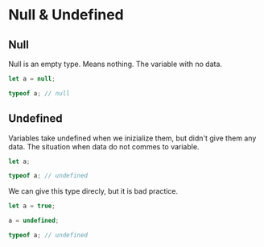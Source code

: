 # Null & Undefined

## Null

Null is an empty type. Means nothing. The variable with no data.

```js
let a = null;

typeof a; // null
```

## Undefined

Variables take undefined when we inizialize them, but didn't give them any data. The situation when data do not commes to variable.

```js
let a;

typeof a; // undefined
```

We can give this type direcly, but it is bad practice.

```js
let a = true;

a = undefined;

typeof a; // undefined
```


